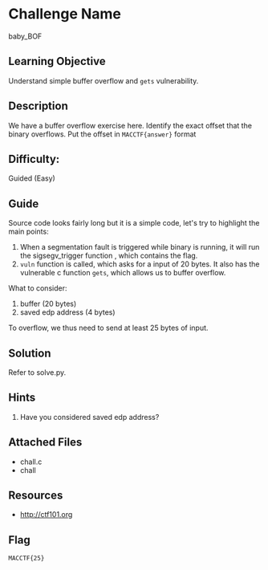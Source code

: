 # Challenge Name
baby_BOF

## Learning Objective
Understand simple buffer overflow and `gets` vulnerability.

## Description 
We have a buffer overflow exercise here. Identify the exact offset that the binary overflows. Put the offset in `MACCTF{answer}` format

## Difficulty:
Guided (Easy)

## Guide
Source code looks fairly long but it is a simple code, let's try to highlight the main points:

1. When a segmentation fault is triggered while binary is running, it will run the sigsegv_trigger function , which contains the flag.
2. `vuln` function is called, which asks for a input of 20 bytes. It also has the vulnerable c function `gets`, which allows us to buffer overflow.

What to consider:
1. buffer (20 bytes)
2. saved edp address (4 bytes) 

To overflow, we thus need to send at least 25 bytes of input.


## Solution
Refer to solve.py.

## Hints
1.  Have you considered saved edp address?

## Attached Files
- chall.c
- chall

## Resources
- http://ctf101.org

## Flag
`MACCTF{25}`
